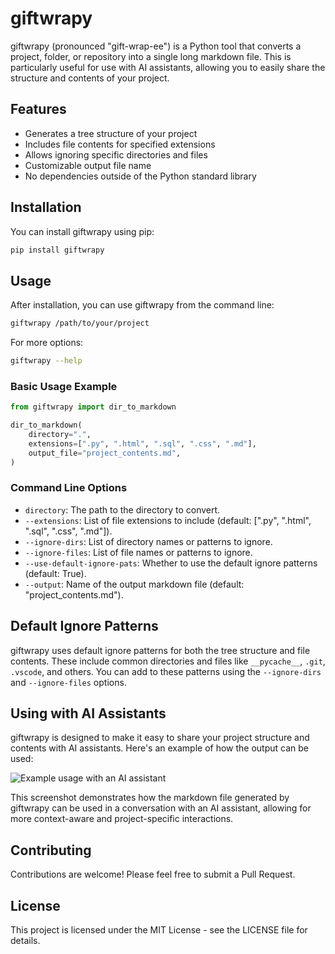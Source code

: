 # giftwrapy

giftwrapy (pronounced "gift-wrap-ee") is a Python tool that converts a project, folder, or repository into a single long markdown file. This is particularly useful for use with AI assistants, allowing you to easily share the structure and contents of your project.

## Features

- Generates a tree structure of your project
- Includes file contents for specified extensions
- Allows ignoring specific directories and files
- Customizable output file name
- No dependencies outside of the Python standard library

## Installation

You can install giftwrapy using pip:

```bash
pip install giftwrapy
```

## Usage

After installation, you can use giftwrapy from the command line:

```bash
giftwrapy /path/to/your/project
```

For more options:

```bash
giftwrapy --help
```

### Basic Usage Example

```python
from giftwrapy import dir_to_markdown

dir_to_markdown(
    directory=".",
    extensions=[".py", ".html", ".sql", ".css", ".md"],
    output_file="project_contents.md",
)
```

### Command Line Options

- `directory`: The path to the directory to convert.
- `--extensions`: List of file extensions to include (default: [".py", ".html", ".sql", ".css", ".md"]).
- `--ignore-dirs`: List of directory names or patterns to ignore.
- `--ignore-files`: List of file names or patterns to ignore.
- `--use-default-ignore-pats`: Whether to use the default ignore patterns (default: True).
- `--output`: Name of the output markdown file (default: "project_contents.md").

## Default Ignore Patterns

giftwrapy uses default ignore patterns for both the tree structure and file contents. These include common directories and files like `__pycache__`, `.git`, `.vscode`, and others. You can add to these patterns using the `--ignore-dirs` and `--ignore-files` options.

## Using with AI Assistants

giftwrapy is designed to make it easy to share your project structure and contents with AI assistants. Here's an example of how the output can be used:

![Example usage with an AI assistant](usage.png)

This screenshot demonstrates how the markdown file generated by giftwrapy can be used in a conversation with an AI assistant, allowing for more context-aware and project-specific interactions.

## Contributing

Contributions are welcome! Please feel free to submit a Pull Request.

## License

This project is licensed under the MIT License - see the LICENSE file for details.
